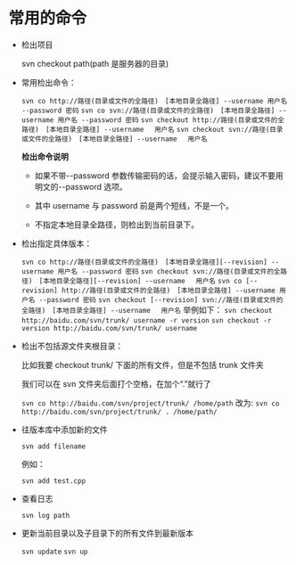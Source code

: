 # 常用的命令

- 检出项目

  svn checkout path(path 是服务器的目录)

- 常用检出命令：

  `svn co http://路径(目录或文件的全路径)　[本地目录全路径] --username 用户名 --password 密码`
  `svn co svn://路径(目录或文件的全路径)　[本地目录全路径] --username 用户名 --password 密码`
  `svn checkout http://路径(目录或文件的全路径)　[本地目录全路径] --username 　用户名`
  `svn checkout svn://路径(目录或文件的全路径)　[本地目录全路径] --username 　用户名`

  **检出命令说明**

  - 如果不带--password 参数传输密码的话，会提示输入密码，建议不要用明文的--password 选项。

  - 其中 username 与 password 前是两个短线，不是一个。

  - 不指定本地目录全路径，则检出到当前目录下。

- 检出指定具体版本：

  `svn co http://路径(目录或文件的全路径)　[本地目录全路径][--revision] --username 用户名 --password 密码`
  `svn checkout svn://路径(目录或文件的全路径)　[本地目录全路径][--revision] --username 　用户名`
  `svn co [--revision] http://路径(目录或文件的全路径)　[本地目录全路径] --username 用户名 --password 密码`
  `svn checkout [--revision] svn://路径(目录或文件的全路径)　[本地目录全路径] --username 　用户名`
  举例如下：
  `svn checkout http://baidu.com/svn/trunk/ username -r version`
  `svn checkout -r version http://baidu.com/svn/trunk/ username`

- 检出不包括源文件夹根目录：

  比如我要 checkout trunk/ 下面的所有文件，但是不包括 trunk 文件夹

  我们可以在 svn 文件夹后面打个空格，在加个“.”就行了

  `svn co http://baidu.com/svn/project/trunk/ /home/path`
  改为:
  `svn co http://baidu.com/svn/project/trunk/ . /home/path/`

- 往版本库中添加新的文件

  `svn add filename`

  例如：
  
  `svn add test.cpp`

- 查看日志

  `svn log path`

- 更新当前目录以及子目录下的所有文件到最新版本

  `svn update`
  `svn up`
